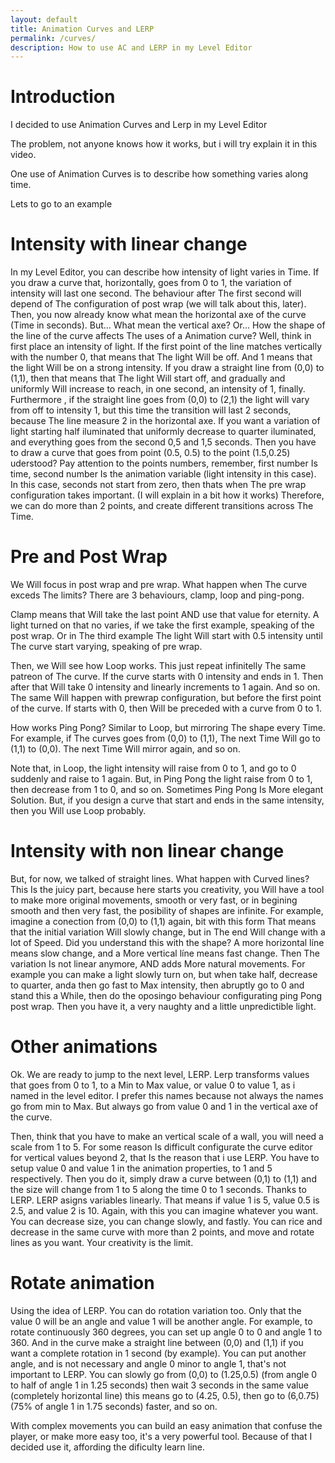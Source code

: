 ```yaml
---
layout: default
title: Animation Curves and LERP
permalink: /curves/
description: How to use AC and LERP in my Level Editor
---
```


# Introduction

I decided to use Animation Curves and Lerp in my Level Editor

The problem, not anyone knows how it works, but i will try explain it in this video.

One use of Animation Curves is to describe how something varies along time.

Lets to go to an example

# Intensity with linear change

In my Level Editor, you can describe how intensity of light varies in Time.
If you draw a curve that, horizontally, goes from 0 to 1, the variation of intensity will last one second. The behaviour after The first second will depend of The configuration of post wrap (we will talk about this, later).
Then, you now already know what mean the horizontal axe of the curve (Time in seconds).
But... What mean the vertical axe? Or... How the shape of the line of the curve affects The uses of a Animation curve? Well, think in first place an intensity of light. If the first point of the line matches vertically with the number 0, that means that The light Will be off. And 1 means that the light Will be on a strong intensity. If you draw a straight line from (0,0) to (1,1), then that means that The light Will start off, and gradually and uniformly Will increase to reach, in one second, an intensity of 1, finally.
Furthermore , if the straight line goes from (0,0) to (2,1) the light will vary from off to intensity 1, but this time the transition will last 2 seconds, because The line measure 2 in the horizontal axe.
If you want a variation of light starting half iluminated that uniformly decrease to quarter iluminated, and everything goes from the second 0,5 and 1,5 seconds. Then you have to draw a curve that goes from point (0.5, 0.5) to the point (1.5,0.25) uderstood? Pay attention to the points numbers, remember, first number Is time, second number Is the animation variable (light intensity in this case).
In this case, seconds not start from zero, then thats when The pre wrap configuration takes important. (I will explain in a bit how it works)
Therefore, we can do more than 2 points, and create different transitions across The Time.

# Pre and Post Wrap

We Will focus in post wrap and pre wrap. What happen when The curve exceds The limits? There are 3 behaviours, clamp, loop and ping-pong.

Clamp means that Will take the last point AND use that value for eternity. A light turned on that no varies, if we take the first example, speaking of the post wrap.
Or in The third example The light Will start with 0.5 intensity until The curve start varying, speaking of pre wrap.

Then, we Will see how Loop works. This just repeat infinitelly The same patreon of The curve. If the curve starts with 0 intensity and ends in 1. Then after that Will take 0 intensity and linearly increments to 1 again. And so on.
The same Will happen with prewrap configuration, but before the first point of the curve. If starts with 0, then Will be preceded with a curve from 0 to 1.

How works Ping Pong? Similar to Loop, but mirroring The shape every Time. For example, if The curves goes from (0,0) to (1,1), The next Time Will go to (1,1) to (0,0). The next Time Will mirror again, and so on.

Note that, in Loop, the light intensity will raise from 0 to 1, and go to 0 suddenly and raise to 1 again.
But, in Ping Pong the light raise from 0 to 1, then decrease from 1 to 0, and so on.
Sometimes Ping Pong Is More elegant Solution.
But, if you design a curve that start and ends in the same intensity, then you Will use Loop probably.

# Intensity with non linear change

But, for now, we talked of straight lines. What happen with Curved lines? This Is the juicy part, because here starts you creativity, you Will have a tool to make more original movements, smooth or very fast, or in begining smooth and then very fast, the posibility of shapes are infinite.
For example, imagine a conection from (0,0) to (1,1) again, bit with this form
That means that the initial variation Will slowly change, but in The end Will change with a lot of Speed. Did you understand this with the shape? A more horizontal líne means slow change, and a More vertical líne means fast change. Then The variation Is not linear anymore, AND adds More natural movements.
For example you can make a light slowly turn on, but when take half,  decrease to quarter, anda then go fast to Max intensity, then abruptly go to 0 and stand this a While, then do the oposingo behaviour configurating ping Pong post wrap. Then you have it, a very naughty and a little unpredictible light.

# Other animations

Ok. We are ready to jump to the next level, LERP.
Lerp transforms values that goes from 0 to 1, to a Min to Max value, or value 0 to value 1, as i named in the level editor. I prefer this names because not always the names go from min to Max. But always go from value 0 and 1 in the vertical axe of the curve.

Then, think that you have to make an vertical scale of a wall, you will need a scale from 1 to 5. For some reason Is difficult configurate the curve editor for vertical values beyond 2, that Is the reason that i use LERP. You have to setup value 0 and value 1 in the animation properties, to 1 and 5 respectively.
Then you do it, simply draw a curve between (0,1) to (1,1) and the size will change from 1 to 5 along the time 0 to 1 seconds. Thanks to LERP.
LERP asigns variables linearly. That means if value 1 is 5, value 0.5 is 2.5, and value 2 is 10.
Again, with this you can imagine whatever you want. You can decrease size, you can change slowly, and fastly. You can rice and decrease in the same curve with more than 2 points, and move and rotate lines as you want. Your creativity is the limit.

# Rotate animation

Using the idea of LERP. You can do rotation variation too. Only that the value 0 will be an angle and value 1 will be another angle.
For example, to rotate continuously 360 degrees, you can set up angle 0 to 0 and angle 1 to 360. And in the curve make a straight line between (0,0) and (1,1) if you want a complete rotation in 1 second (by example).
You can put another angle, and is not necessary and angle 0 minor to angle 1, that's not important to LERP. You can slowly go from (0,0) to (1.25,0.5) (from angle 0 to half of angle 1 in 1.25 seconds) then wait 3 seconds in the same value (completely horizontal line) this means go to (4.25, 0.5), then go to (6,0.75) (75% of angle 1 in 1.75 seconds) faster, and so on.

With complex movements you can build an easy animation that confuse the player, or make more easy too, it's a very powerful tool. Because of that I decided use it, affording the dificulty learn line.